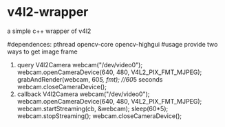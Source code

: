 # v4l2-wrapper
a simple c++ wrapper of v4l2

#dependences:
pthread opencv-core opencv-highgui
#usage
provide two ways to get image frame
1. query
  V4l2Camera webcam("/dev/video0");
	webcam.openCameraDevice(640, 480, V4L2_PIX_FMT_MJPEG);
	grabAndRender(webcam, 60*5, fmt); //60*5 seconds 
	webcam.closeCameraDevice();
2. callback
 V4l2Camera webcam("/dev/video0");
 webcam.openCameraDevice(640, 480, V4L2_PIX_FMT_MJPEG);
 webcam.startStreaming(cb, &webcam);
 sleep(60*5);
 webcam.stopStreaming();
 webcam.closeCameraDevice();		
	
